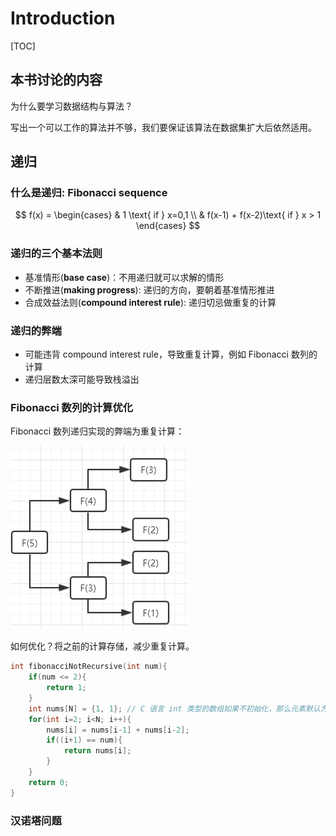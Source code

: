 # Introduction

[TOC]

## 本书讨论的内容

为什么要学习数据结构与算法？

写出一个可以工作的算法并不够，我们要保证该算法在数据集扩大后依然适用。

## 递归

### 什么是递归: Fibonacci sequence

$$
f(x) = \begin{cases}
 & 1 \text{ if } x=0,1 \\ 
 & f(x-1) + f(x-2)\text{ if } x > 1 
\end{cases}
$$

### 递归的三个基本法则

* 基准情形(**base case**)：不用递归就可以求解的情形
* 不断推进(**making progress**): 递归的方向，要朝着基准情形推进
* 合成效益法则(**compound interest rule**): 递归切忌做重复的计算

### 递归的弊端

* 可能违背 compound interest rule，导致重复计算，例如 Fibonacci 数列的计算
* 递归层数太深可能导致栈溢出

### Fibonacci 数列的计算优化

Fibonacci 数列递归实现的弊端为重复计算：

 ![斐波那契数列递归计算的弊端](assets/1564407234324.png)

如何优化？将之前的计算存储，减少重复计算。

```C
int fibonacciNotRecursive(int num){
    if(num <= 2){
        return 1;
    }
    int nums[N] = {1, 1}; // C 语言 int 类型的数组如果不初始化，那么元素默认为 0
    for(int i=2; i<N; i++){
        nums[i] = nums[i-1] + nums[i-2];
        if((i+1) == num){
            return nums[i];
        }
    }
    return 0;
}
```

### 汉诺塔问题



